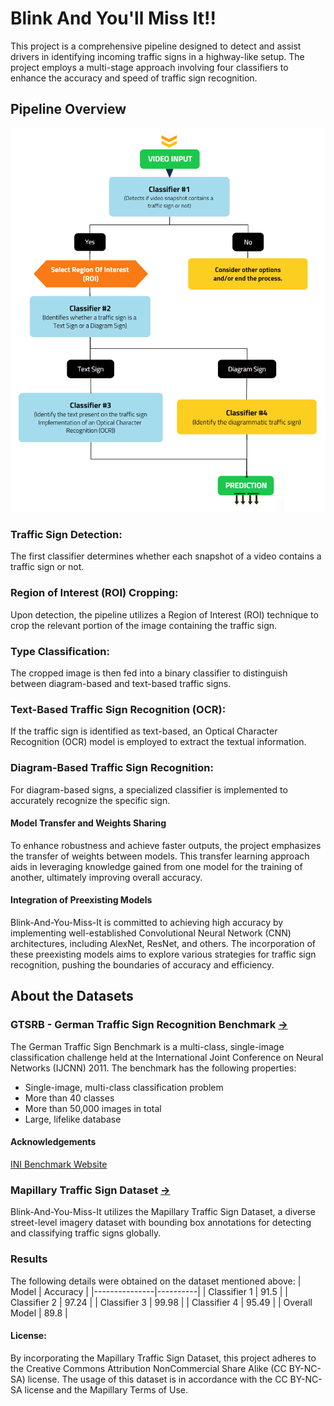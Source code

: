 # Blink And You'll Miss It!!
This project is a comprehensive pipeline designed to detect and assist drivers in identifying incoming traffic signs in a highway-like setup. The project employs a multi-stage approach involving four classifiers to enhance the accuracy and speed of traffic sign recognition.

## Pipeline Overview
![Pipeline](https://github.com/SohhamSeal/Blink-And-You-Miss-It/blob/main/Flow%20Diagrams/Overall%20Operation.png?raw=true)

### Traffic Sign Detection:
The first classifier determines whether each snapshot of a video contains a traffic sign or not.

### Region of Interest (ROI) Cropping:
Upon detection, the pipeline utilizes a Region of Interest (ROI) technique to crop the relevant portion of the image containing the traffic sign.

### Type Classification:
The cropped image is then fed into a binary classifier to distinguish between diagram-based and text-based traffic signs.

### Text-Based Traffic Sign Recognition (OCR):
If the traffic sign is identified as text-based, an Optical Character Recognition (OCR) model is employed to extract the textual information.

### Diagram-Based Traffic Sign Recognition:
For diagram-based signs, a specialized classifier is implemented to accurately recognize the specific sign.

#### Model Transfer and Weights Sharing
To enhance robustness and achieve faster outputs, the project emphasizes the transfer of weights between models. This transfer learning approach aids in leveraging knowledge gained from one model for the training of another, ultimately improving overall accuracy.

#### Integration of Preexisting Models
Blink-And-You-Miss-It is committed to achieving high accuracy by implementing well-established Convolutional Neural Network (CNN) architectures, including AlexNet, ResNet, and others. The incorporation of these preexisting models aims to explore various strategies for traffic sign recognition, pushing the boundaries of accuracy and efficiency.

## About the Datasets
### GTSRB - German Traffic Sign Recognition Benchmark [->](https://www.kaggle.com/datasets/meowmeowmeowmeowmeow/gtsrb-german-traffic-sign)
The German Traffic Sign Benchmark is a multi-class, single-image classification challenge held at the International Joint Conference on Neural Networks (IJCNN) 2011. The benchmark has the following properties:
- Single-image, multi-class classification problem
- More than 40 classes
- More than 50,000 images in total
- Large, lifelike database

#### Acknowledgements
[INI Benchmark Website](http://benchmark.ini.rub.de/)

### Mapillary Traffic Sign Dataset [->](https://www.mapillary.com/dataset/trafficsign) 
Blink-And-You-Miss-It utilizes the Mapillary Traffic Sign Dataset, a diverse street-level imagery dataset with bounding box annotations for detecting and classifying traffic signs globally.

### Results
The following details were obtained on the dataset mentioned above:
| Model         | Accuracy |
|---------------|----------|
| Classifier 1  | 91.5     |
| Classifier 2  | 97.24    |
| Classifier 3  | 99.98    |
| Classifier 4  | 95.49    |
| Overall Model | 89.8     |

#### License:
By incorporating the Mapillary Traffic Sign Dataset, this project adheres to the Creative Commons Attribution NonCommercial Share Alike (CC BY-NC-SA) license. The usage of this dataset is in accordance with the CC BY-NC-SA license and the Mapillary Terms of Use.
